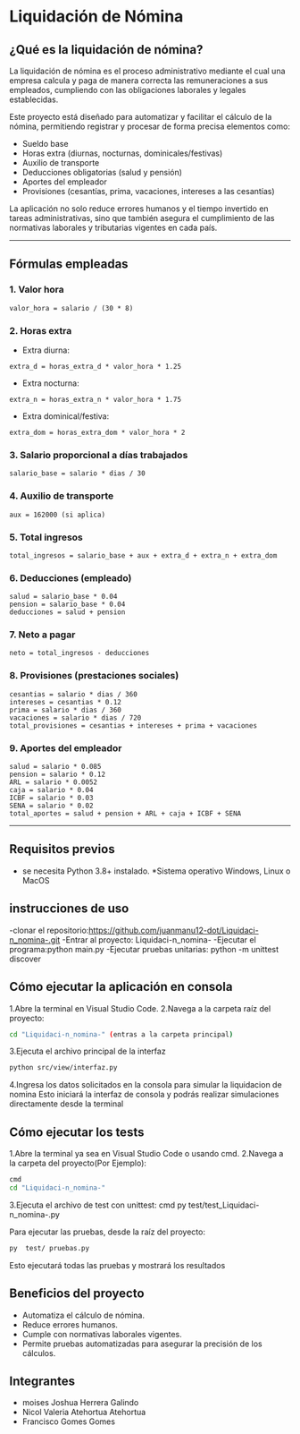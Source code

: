 #  Liquidación de Nómina

##  ¿Qué es la liquidación de nómina?

La liquidación de nómina es el proceso administrativo mediante el cual una empresa calcula y paga de manera correcta las remuneraciones a sus empleados, cumpliendo con las obligaciones laborales y legales establecidas.

Este proyecto está diseñado para automatizar y facilitar el cálculo de la nómina, permitiendo registrar y procesar de forma precisa elementos como:

* Sueldo base
* Horas extra (diurnas, nocturnas, dominicales/festivas)
* Auxilio de transporte
* Deducciones obligatorias (salud y pensión)
* Aportes del empleador
* Provisiones (cesantías, prima, vacaciones, intereses a las cesantías)

La aplicación no solo reduce errores humanos y el tiempo invertido en tareas administrativas, sino que también asegura el cumplimiento de las normativas laborales y tributarias vigentes en cada país.

---

##  Fórmulas empleadas

### 1. Valor hora

```
valor_hora = salario / (30 * 8)
```

### 2. Horas extra

* Extra diurna:

```
extra_d = horas_extra_d * valor_hora * 1.25
```

* Extra nocturna:

```
extra_n = horas_extra_n * valor_hora * 1.75
```

* Extra dominical/festiva:

```
extra_dom = horas_extra_dom * valor_hora * 2
```

### 3. Salario proporcional a días trabajados

```
salario_base = salario * dias / 30
```

### 4. Auxilio de transporte

```
aux = 162000 (si aplica)
```

### 5. Total ingresos

```
total_ingresos = salario_base + aux + extra_d + extra_n + extra_dom
```

### 6. Deducciones (empleado)

```
salud = salario_base * 0.04
pension = salario_base * 0.04
deducciones = salud + pension
```

### 7. Neto a pagar

```
neto = total_ingresos - deducciones
```

### 8. Provisiones (prestaciones sociales)

```
cesantias = salario * dias / 360
intereses = cesantias * 0.12
prima = salario * dias / 360
vacaciones = salario * dias / 720
total_provisiones = cesantias + intereses + prima + vacaciones
```

### 9. Aportes del empleador

```
salud = salario * 0.085
pension = salario * 0.12
ARL = salario * 0.0052
caja = salario * 0.04
ICBF = salario * 0.03
SENA = salario * 0.02
total_aportes = salud + pension + ARL + caja + ICBF + SENA
```

---
## Requisitos previos
* se necesita Python 3.8+ instalado.
*Sistema operativo Windows, Linux o MacOS

## instrucciones de uso
-clonar el repositorio:https://github.com/juanmanu12-dot/Liquidaci-n_nomina-.git -Entrar al proyecto: Liquidaci-n_nomina- -Ejecutar el programa:python main.py -Ejecutar pruebas unitarias: python -m unittest discover

## Cómo ejecutar la aplicación en consola
1.Abre la terminal en Visual Studio Code.
2.Navega a la carpeta raíz del proyecto:

```bash
cd "Liquidaci-n_nomina-" (entras a la carpeta principal)
```
3.Ejecuta el archivo principal de la interfaz

```bash
python src/view/interfaz.py
```

4.Ingresa los datos solicitados en la consola para simular la liquidacion de nomina 
Esto iniciará la interfaz de consola y podrás realizar simulaciones directamente desde la terminal

## Cómo ejecutar los tests

1.Abre la terminal ya sea en Visual Studio Code o usando cmd.
2.Navega a la carpeta del proyecto(Por Ejemplo):
```bash
cmd
cd "Liquidaci-n_nomina-"
```

3.Ejecuta el archivo de test con unittest:
cmd
py test/test_Liquidaci-n_nomina-.py


Para ejecutar las pruebas, desde la raíz del proyecto:

```bash
py  test/ pruebas.py
```
Esto ejecutará todas las pruebas y mostrará los resultados



##  Beneficios del proyecto

* Automatiza el cálculo de nómina.
* Reduce errores humanos.
* Cumple con normativas laborales vigentes.
* Permite pruebas automatizadas para asegurar la precisión de los cálculos.

## Integrantes 

* moises Joshua Herrera Galindo 
* Nicol Valeria Atehortua Atehortua 
* Francisco Gomes Gomes





